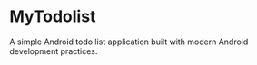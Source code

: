 # MyTodolist  

A simple Android todo list application built with modern Android development practices.  

